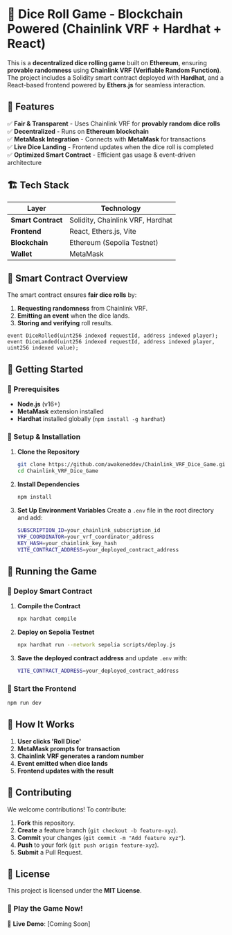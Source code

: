 
# 🎲 Dice Roll Game - Blockchain Powered (Chainlink VRF + Hardhat + React)

This is a **decentralized dice rolling game** built on **Ethereum**, ensuring **provable randomness** using **Chainlink VRF (Verifiable Random Function)**. The project includes a Solidity smart contract deployed with **Hardhat**, and a React-based frontend powered by **Ethers.js** for seamless interaction.

## 🚀 Features
✅ **Fair & Transparent** - Uses Chainlink VRF for **provably random dice rolls**  
✅ **Decentralized** - Runs on **Ethereum blockchain**  
✅ **MetaMask Integration** - Connects with **MetaMask** for transactions  
✅ **Live Dice Landing** - Frontend updates when the dice roll is completed  
✅ **Optimized Smart Contract** - Efficient gas usage & event-driven architecture  



## 🏗️ Tech Stack
| Layer       | Technology  |
|------------|------------|
| **Smart Contract** | Solidity, Chainlink VRF, Hardhat |
| **Frontend** | React, Ethers.js, Vite |
| **Blockchain** | Ethereum (Sepolia Testnet) |
| **Wallet** | MetaMask |


## 📜 Smart Contract Overview
The smart contract ensures **fair dice rolls** by:
1. **Requesting randomness** from Chainlink VRF.
2. **Emitting an event** when the dice lands.
3. **Storing and verifying** roll results.


```solidity
event DiceRolled(uint256 indexed requestId, address indexed player);
event DiceLanded(uint256 indexed requestId, address indexed player, uint256 indexed value);
```



## 🚀 Getting Started

### 📌 Prerequisites
- **Node.js** (v16+)
- **MetaMask** extension installed
- **Hardhat** installed globally (`npm install -g hardhat`)

### 🔧 Setup & Installation
1. **Clone the Repository**
   ```sh
   git clone https://github.com/awakeneddev/Chainlink_VRF_Dice_Game.git
   cd Chainlink_VRF_Dice_Game
   ```

2. **Install Dependencies**
   ```sh
   npm install
   ```

3. **Set Up Environment Variables**
   Create a `.env` file in the root directory and add:

   ```sh
   SUBSCRIPTION_ID=your_chainlink_subscription_id
   VRF_COORDINATOR=your_vrf_coordinator_address
   KEY_HASH=your_chainlink_key_hash
   VITE_CONTRACT_ADDRESS=your_deployed_contract_address
   ```



## 🎲 Running the Game

### 🔹 Deploy Smart Contract
1. **Compile the Contract**
   ```sh
   npx hardhat compile
   ```

2. **Deploy on Sepolia Testnet**
   ```sh
   npx hardhat run --network sepolia scripts/deploy.js
   ```

3. **Save the deployed contract address** and update `.env` with:
   ```sh
   VITE_CONTRACT_ADDRESS=your_deployed_contract_address
   ```

### 🔹 Start the Frontend
```sh
npm run dev
```



## 🎯 How It Works
1. **User clicks 'Roll Dice'**
2. **MetaMask prompts for transaction**
3. **Chainlink VRF generates a random number**
4. **Event emitted when dice lands**
5. **Frontend updates with the result**



## 🤝 Contributing
We welcome contributions! To contribute:
1. **Fork** this repository.
2. **Create** a feature branch (`git checkout -b feature-xyz`).
3. **Commit** your changes (`git commit -m "Add feature xyz"`).
4. **Push** to your fork (`git push origin feature-xyz`).
5. **Submit** a Pull Request.



## 📜 License
This project is licensed under the **MIT License**.



### 🎲 Play the Game Now!  
🚀 **Live Demo**: [Coming Soon]
